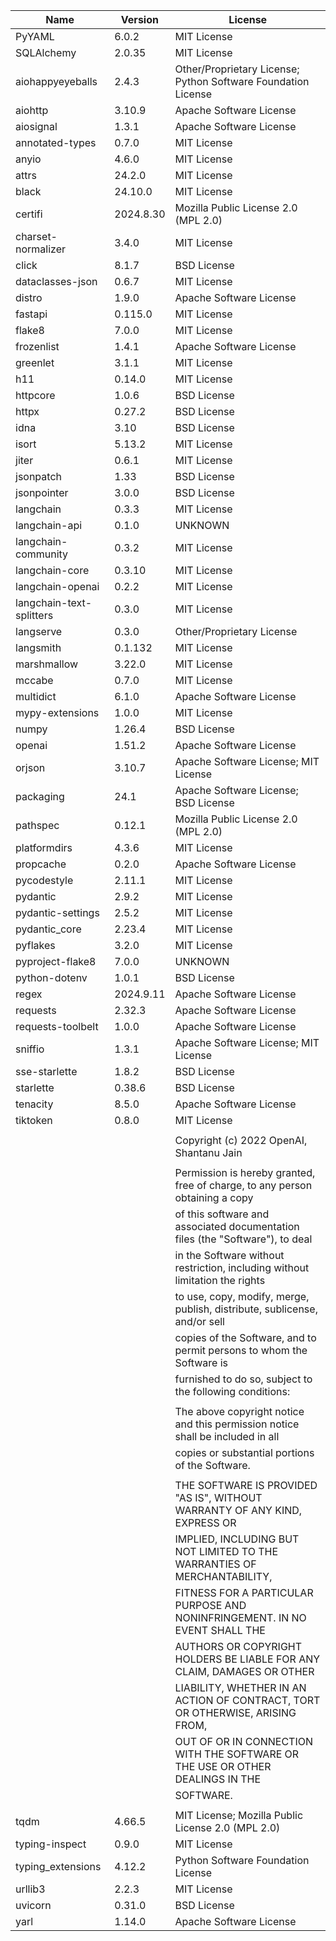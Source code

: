 | Name                     | Version   | License                                                                        |
|--------------------------|-----------|--------------------------------------------------------------------------------|
| PyYAML                   | 6.0.2     | MIT License                                                                    |
| SQLAlchemy               | 2.0.35    | MIT License                                                                    |
| aiohappyeyeballs         | 2.4.3     | Other/Proprietary License; Python Software Foundation License                  |
| aiohttp                  | 3.10.9    | Apache Software License                                                        |
| aiosignal                | 1.3.1     | Apache Software License                                                        |
| annotated-types          | 0.7.0     | MIT License                                                                    |
| anyio                    | 4.6.0     | MIT License                                                                    |
| attrs                    | 24.2.0    | MIT License                                                                    |
| black                    | 24.10.0   | MIT License                                                                    |
| certifi                  | 2024.8.30 | Mozilla Public License 2.0 (MPL 2.0)                                           |
| charset-normalizer       | 3.4.0     | MIT License                                                                    |
| click                    | 8.1.7     | BSD License                                                                    |
| dataclasses-json         | 0.6.7     | MIT License                                                                    |
| distro                   | 1.9.0     | Apache Software License                                                        |
| fastapi                  | 0.115.0   | MIT License                                                                    |
| flake8                   | 7.0.0     | MIT License                                                                    |
| frozenlist               | 1.4.1     | Apache Software License                                                        |
| greenlet                 | 3.1.1     | MIT License                                                                    |
| h11                      | 0.14.0    | MIT License                                                                    |
| httpcore                 | 1.0.6     | BSD License                                                                    |
| httpx                    | 0.27.2    | BSD License                                                                    |
| idna                     | 3.10      | BSD License                                                                    |
| isort                    | 5.13.2    | MIT License                                                                    |
| jiter                    | 0.6.1     | MIT License                                                                    |
| jsonpatch                | 1.33      | BSD License                                                                    |
| jsonpointer              | 3.0.0     | BSD License                                                                    |
| langchain                | 0.3.3     | MIT License                                                                    |
| langchain-api            | 0.1.0     | UNKNOWN                                                                        |
| langchain-community      | 0.3.2     | MIT License                                                                    |
| langchain-core           | 0.3.10    | MIT License                                                                    |
| langchain-openai         | 0.2.2     | MIT License                                                                    |
| langchain-text-splitters | 0.3.0     | MIT License                                                                    |
| langserve                | 0.3.0     | Other/Proprietary License                                                      |
| langsmith                | 0.1.132   | MIT License                                                                    |
| marshmallow              | 3.22.0    | MIT License                                                                    |
| mccabe                   | 0.7.0     | MIT License                                                                    |
| multidict                | 6.1.0     | Apache Software License                                                        |
| mypy-extensions          | 1.0.0     | MIT License                                                                    |
| numpy                    | 1.26.4    | BSD License                                                                    |
| openai                   | 1.51.2    | Apache Software License                                                        |
| orjson                   | 3.10.7    | Apache Software License; MIT License                                           |
| packaging                | 24.1      | Apache Software License; BSD License                                           |
| pathspec                 | 0.12.1    | Mozilla Public License 2.0 (MPL 2.0)                                           |
| platformdirs             | 4.3.6     | MIT License                                                                    |
| propcache                | 0.2.0     | Apache Software License                                                        |
| pycodestyle              | 2.11.1    | MIT License                                                                    |
| pydantic                 | 2.9.2     | MIT License                                                                    |
| pydantic-settings        | 2.5.2     | MIT License                                                                    |
| pydantic_core            | 2.23.4    | MIT License                                                                    |
| pyflakes                 | 3.2.0     | MIT License                                                                    |
| pyproject-flake8         | 7.0.0     | UNKNOWN                                                                        |
| python-dotenv            | 1.0.1     | BSD License                                                                    |
| regex                    | 2024.9.11 | Apache Software License                                                        |
| requests                 | 2.32.3    | Apache Software License                                                        |
| requests-toolbelt        | 1.0.0     | Apache Software License                                                        |
| sniffio                  | 1.3.1     | Apache Software License; MIT License                                           |
| sse-starlette            | 1.8.2     | BSD License                                                                    |
| starlette                | 0.38.6    | BSD License                                                                    |
| tenacity                 | 8.5.0     | Apache Software License                                                        |
| tiktoken                 | 0.8.0     | MIT License                                                                    |
|                          |           |                                                                                |
|                          |           | Copyright (c) 2022 OpenAI, Shantanu Jain                                       |
|                          |           |                                                                                |
|                          |           | Permission is hereby granted, free of charge, to any person obtaining a copy   |
|                          |           | of this software and associated documentation files (the "Software"), to deal  |
|                          |           | in the Software without restriction, including without limitation the rights   |
|                          |           | to use, copy, modify, merge, publish, distribute, sublicense, and/or sell      |
|                          |           | copies of the Software, and to permit persons to whom the Software is          |
|                          |           | furnished to do so, subject to the following conditions:                       |
|                          |           |                                                                                |
|                          |           | The above copyright notice and this permission notice shall be included in all |
|                          |           | copies or substantial portions of the Software.                                |
|                          |           |                                                                                |
|                          |           | THE SOFTWARE IS PROVIDED "AS IS", WITHOUT WARRANTY OF ANY KIND, EXPRESS OR     |
|                          |           | IMPLIED, INCLUDING BUT NOT LIMITED TO THE WARRANTIES OF MERCHANTABILITY,       |
|                          |           | FITNESS FOR A PARTICULAR PURPOSE AND NONINFRINGEMENT. IN NO EVENT SHALL THE    |
|                          |           | AUTHORS OR COPYRIGHT HOLDERS BE LIABLE FOR ANY CLAIM, DAMAGES OR OTHER         |
|                          |           | LIABILITY, WHETHER IN AN ACTION OF CONTRACT, TORT OR OTHERWISE, ARISING FROM,  |
|                          |           | OUT OF OR IN CONNECTION WITH THE SOFTWARE OR THE USE OR OTHER DEALINGS IN THE  |
|                          |           | SOFTWARE.                                                                      |
|                          |           |                                                                                |
| tqdm                     | 4.66.5    | MIT License; Mozilla Public License 2.0 (MPL 2.0)                              |
| typing-inspect           | 0.9.0     | MIT License                                                                    |
| typing_extensions        | 4.12.2    | Python Software Foundation License                                             |
| urllib3                  | 2.2.3     | MIT License                                                                    |
| uvicorn                  | 0.31.0    | BSD License                                                                    |
| yarl                     | 1.14.0    | Apache Software License                                                        |
